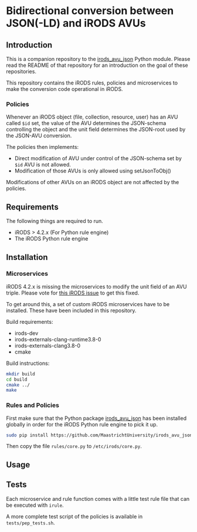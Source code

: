 # Bidirectional conversion between JSON(-LD) and iRODS AVUs

## Introduction

This is a companion repository to the [irods_avu_json](https://github.com/MaastrichtUniversity/irods_avu_json) Python 
module. Please read the README of that repository for an introduction on the goal of these repositories.

This repository contains the iRODS rules, policies and microservices to make the conversion code operational in iRODS.

### Policies

Whenever an iRODS object (file, collection, resource, user) has an AVU called `$id` set, the value of the AVU determines
the JSON-schema controlling the object and the unit field determines the JSON-root used by the JSON-AVU conversion.  

The policies then implements:

* Direct modification of AVU under control of the JSON-schema set by `$id` AVU is not allowed. 
* Modification of those AVUs is only allowed using setJsonToObj()

Modifications of other AVUs on an iRODS object are not affected by the policies.

## Requirements
The following things are required to run.

* iRODS > 4.2.x (For Python rule engine)
* The iRODS Python rule engine

## Installation

### Microservices

iRODS 4.2.x is missing the microservices to modify the unit field of an AVU triple. Please vote for 
[this iRODS issue](https://github.com/irods/irods/issues/4185) to  get this fixed. 
 
To get around this, a set of custom iRODS microservices have to be installed. These have been included in this repository.

Build requirements:
* irods-dev
* irods-externals-clang-runtime3.8-0
* irods-externals-clang3.8-0
* cmake

Build instructions:
```bash
mkdir build 
cd build
cmake ../
make
```
 
### Rules and Policies

First make sure that the Python package [irods_avu_json](https://github.com/MaastrichtUniversity/irods_avu_json) has been
installed globally in order for the iRODS Python rule engine to pick it up. 

```bash
sudo pip install https://github.com/MaastrichtUniversity/irods_avu_json/archive/master.zip
```

Then copy the file `rules/core.py` to `/etc/irods/core.py`.

## Usage



## Tests

Each microservice and rule function comes with a little test rule file that can be executed with `irule`.

A more complete test script of the policies is available in `tests/pep_tests.sh`.